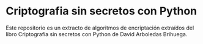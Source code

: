 # Criptografia sin secretos con Python
Este repositorio es un extracto de algoritmos de encriptación extraídos del libro Criptografia sin secretos con Python de David Arboledas Brihuega.